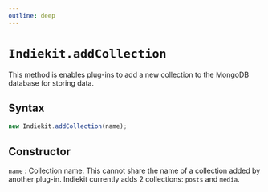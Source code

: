 ```yaml
---
outline: deep
---
```


# `Indiekit.addCollection`

This method is enables plug-ins to add a new collection to the MongoDB database for storing data.

## Syntax

```js
new Indiekit.addCollection(name);
```

## Constructor

`name`
: Collection name. This cannot share the name of a collection added by another plug-in. Indiekit currently adds 2 collections: `posts` and `media`.
